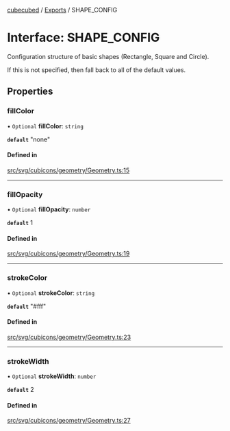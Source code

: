 [cubecubed](/reference/README.md) / [Exports](/reference/modules.md) / SHAPE\_CONFIG

# Interface: SHAPE\_CONFIG

Configuration structure of basic shapes (Rectangle, Square and Circle).

If this is not specified, then fall back to all of the default values.

## Properties

### fillColor

• `Optional` **fillColor**: `string`

**`default`** "none"

#### Defined in

[src/svg/cubicons/geometry/Geometry.ts:15](https://github.com/imaphatduc/cubecubed/blob/1d9e38f/src/svg/cubicons/geometry/Geometry.ts#L15)

___

### fillOpacity

• `Optional` **fillOpacity**: `number`

**`default`** 1

#### Defined in

[src/svg/cubicons/geometry/Geometry.ts:19](https://github.com/imaphatduc/cubecubed/blob/1d9e38f/src/svg/cubicons/geometry/Geometry.ts#L19)

___

### strokeColor

• `Optional` **strokeColor**: `string`

**`default`** "#fff"

#### Defined in

[src/svg/cubicons/geometry/Geometry.ts:23](https://github.com/imaphatduc/cubecubed/blob/1d9e38f/src/svg/cubicons/geometry/Geometry.ts#L23)

___

### strokeWidth

• `Optional` **strokeWidth**: `number`

**`default`** 2

#### Defined in

[src/svg/cubicons/geometry/Geometry.ts:27](https://github.com/imaphatduc/cubecubed/blob/1d9e38f/src/svg/cubicons/geometry/Geometry.ts#L27)
